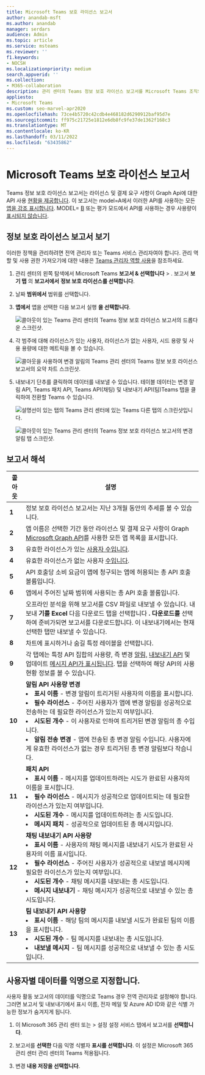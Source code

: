 ```yaml
---
title: Microsoft Teams 보호 라이선스 보고서
author: anandab-msft
ms.author: anandab
manager: serdars
audience: Admin
ms.topic: article
ms.service: msteams
ms.reviewer: ''
f1.keywords:
- NOCSH
ms.localizationpriority: medium
search.appverid: ''
ms.collection:
- M365-collaboration
description: 관리 센터의 Teams 정보 보호 라이선스 보고서를 Microsoft Teams 조직의 앱이 변경 알림 이벤트 구독 API를 사용하는 방법을 알아보는 방법을 알아보습니다.
appliesto:
- Microsoft Teams
ms.custom: seo-marvel-apr2020
ms.openlocfilehash: 73ce4b5720c42cdb4e468182d6290912baf95d7e
ms.sourcegitcommit: ff975c21725e1812e6db8fc9fe37de1362f168c3
ms.translationtype: MT
ms.contentlocale: ko-KR
ms.lasthandoff: 03/11/2022
ms.locfileid: "63435862"
---
```

# <a name="microsoft-teams-information-protection-license-report"></a>Microsoft Teams 보호 라이선스 보고서


Teams 정보 보호 라이선스 보고서는 라이선스 및 결제 요구 사항이 Graph Api에 대한 API 사용 [현황을 제공합니다](/graph/teams-licenses). 이 보고서는 model=A에서 이러한 API를 사용하는 모든 [앱을 강조 표시합니다](/graph/teams-licenses#modela-requirements). MODEL= [B](/graph/teams-licenses#modelb-requirements) 또는 평가 모드에서 API를 사용하는 경우 사용량이 [표시되지 않습니다](/graph/teams-licenses#evaluation-mode-default-requirements). 


## <a name="view-the-information-protection-license-report"></a>정보 보호 라이선스 보고서 보기

이러한 정책을 관리하려면 전역 관리자 또는 Teams 서비스 관리자여야 합니다. 관리 역할 및 사용 권한 가져오기에 대한 내용은 [Teams 관리자 역할 사용](../using-admin-roles.md)을 참조하세요.

1. 관리 센터의 왼쪽 탐색에서 Microsoft Teams **보고서 & 선택합니다** > . 보고서 **보기 탭** 의 **보고서에서** **정보 보호 라이선스를 선택합니다**.
2. 날짜 **범위에서** 범위를 선택합니다.
3. **앱에서** 앱을 선택한 다음 보고서 실행 **을 선택합니다**.

    ![콜아웃이 있는 Teams 관리 센터의 Teams 정보 보호 라이선스 보고서의 드롭다운 스크린샷.](../media/teams-info-protection-license-report-dropdown-with-callouts.png "콜아웃이 있는 Teams 관리 센터의 Teams 정보 보호 라이선스 보고서의 드롭다운 스크린샷.")

4. 각 범주에 대해 라이선스가 있는 사용자, 라이선스가 없는 사용자, 시드 용량 및 사용 용량에 대한 메트릭을 볼 수 있습니다. 

    ![콜아웃을 사용하여 변경 알림의 Teams 관리 센터의 Teams 정보 보호 라이선스 보고서의 요약 차트 스크린샷.](../media/teams-info-protection-license-report-chart-with-callouts.png "콜아웃을 사용하여 변경 알림의 Teams 관리 센터의 Teams 정보 보호 라이선스 보고서의 요약 차트 스크린샷.")

5. 내보내기 단추를 클릭하여 데이터를 내보낼 수 있습니다. 테이블 데이터는 변경 알림 API, Teams 패치 API, Teams API(채팅) 및 내보내기 API(팀)Teams 탭을 클릭하여 전환할 Teams 수 있습니다. 

    ![설명선이 있는 탭의 Teams 관리 센터에 있는 Teams 다른 탭의 스크린샷입니다.](../media/teams-info-protection-license-report-legend-tabs-with-callouts.png "설명선이 있는 탭의 Teams 관리 센터에 있는 Teams 다른 탭의 스크린샷입니다.")

    ![콜아웃이 있는 Teams 관리 센터의 Teams 정보 보호 라이선스 보고서의 변경 알림 탭 스크린샷.](../media/teams-info-protection-license-report-change-notification-with-callouts.png "콜아웃이 있는 Teams 관리 센터의 Teams 정보 보호 라이선스 보고서의 변경 알림 탭 스크린샷.")


## <a name="interpret-the-report"></a>보고서 해석

|콜아웃 |설명  |
|--------|-------------|
|**1**   |정보 보호 라이선스 보고서는 지난 3개월 동안의 추세를 볼 수 있습니다. |
|**2**   |앱 이름은 선택한 기간 동안 라이선스 및 결제 요구 사항이 Graph [Microsoft Graph API](/graph/teams-licenses)를 사용한 모든 앱 목록을 표시합니다.|
|**3**   |유효한 라이선스가 있는 [사용자 수입니다](/graph/teams-licenses#required-licenses-for-modela).  |
|**4**   |유효한 라이선스가 없는 사용자 [수입니다](/graph/teams-licenses#required-licenses-for-modela).  |
|**5**   |API 호출당 소비 요금이 앱에 청구되는 앱에 허용되는 총 API 호출 볼륨입니다. |
|**6**   |앱에서 주어진 날짜 범위에 사용되는 총 API 호출 볼륨입니다. |
|**7**   |오프라인 분석을 위해 보고서를 CSV 파일로 내보낼 수 있습니다. 내보내 **기를 Excel** 다음 다운로드 탭을 선택합니다 **. 다운로드를** 선택하여 준비가되면 보고서를 다운로드합니다. 이 내보내기에서는 현재 선택한 탭만 내보낼 수 있습니다.|
|**8**   |차트에 표시하거나 숨길 특정 레이블을 선택합니다. |
|**9**   |각 탭에는 특정 API 집합의 사용량, 즉 변경 [알림,](/graph/api/resources/webhooks) [내보내기 API](/microsoftteams/export-teams-content) 및 업데이트 [메시지 API가 표시됩니다](/graph/api/message-update). 탭을 선택하여 해당 API의 사용 현황 정보를 볼 수 있습니다. |
|**10**   |**알림 API 사용량 변경**<li>**표시 이름** - 변경 알림이 트리거된 사용자의 이름을 표시합니다.</li><li>**필수 라이선스** - 주어진 사용자가 앱에 변경 알림을 성공적으로 전송하는 데 필요한 라이선스가 있는지 여부입니다.</li><li>**시도된 개수** - 이 사용자로 인하여 트리거된 변경 알림의 총 수입니다.</li><li>**알림 전송 변경** - 앱에 전송된 총 변경 알림 수입니다. 사용자에게 유효한 라이선스가 없는 경우 트리거된 총 변경 알림보다 작습니다.</li>|
|**11**|**패치 API**<li>**표시 이름** - 메시지를 업데이트하려는 시도가 완료된 사용자의 이름을 표시합니다.</li> <li>**필수 라이선스** - 메시지가 성공적으로 업데이트되는 데 필요한 라이선스가 있는지 여부입니다.</li><li>**시도된 개수** - 메시지를 업데이트하려는 총 시도입니다.</li><li>**메시지 패치** - 성공적으로 업데이트된 총 메시지입니다.</li>|
|**12**|**채팅 내보내기 API 사용량**<li>**표시 이름** - 사용자의 채팅 메시지를 내보내기 시도가 완료된 사용자의 이름 표시입니다.</li><li>**필수 라이선스** - 주어진 사용자가 성공적으로 내보낼 메시지에 필요한 라이선스가 있는지 여부입니다.</li><li>**시도된 개수** - 채팅 메시지를 내보내는 총 시도입니다.</li><li>**메시지 내보내기** - 채팅 메시지가 성공적으로 내보낼 수 있는 총 시도입니다.</li> |
|**13**|**팀 내보내기 API 사용량**<li>**표시 이름** - 해당 팀의 메시지를 내보낼 시도가 완료된 팀의 이름을 표시합니다.</li><li>**시도된 개수** - 팀 메시지를 내보내는 총 시도입니다.</li><li>**내보낼 메시지** - 팀 메시지를 성공적으로 내보낼 수 있는 총 시도입니다.</li> |


## <a name="make-the-user-specific-data-anonymous"></a>사용자별 데이터를 익명으로 지정합니다.

사용자 활동 보고서의 데이터를 익명으로 Teams 경우 전역 관리자로 설정해야 합니다. 그러면 보고서 및 내보내기에서 표시 이름, 전자 메일 및 Azure AD ID와 같은 식별 가능한 정보가 숨겨지게 됩니다.

1. 이 Microsoft 365 관리 센터 또는  \> 설정 설정 서비스 탭에서 보고서를 **선택합니다**.
    
2. 보고서를 **선택한** 다음 익명 식별자 **표시를 선택합니다**. 이 설정은 Microsoft 365 관리 센터 관리 센터의 Teams 적용됩니다.
  
3. 변경 **내용 저장을 선택합니다**.